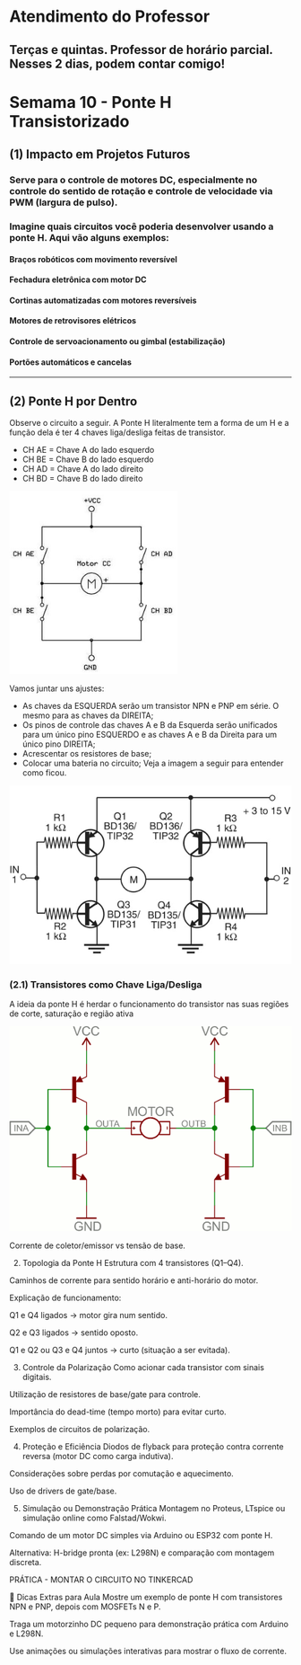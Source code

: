 # Atendimento do Professor

## Terças e quintas. Professor de horário parcial. Nesses 2 dias, podem contar comigo!

# Semama 10 - Ponte H Transistorizado

## (1) Impacto em Projetos Futuros

### Serve para o controle de motores DC, especialmente no controle do sentido de rotação e controle de velocidade via PWM (largura de pulso).

### Imagine quais circuitos você poderia desenvolver usando a ponte H. Aqui vão alguns exemplos:

#### Braços robóticos com movimento reversível

#### Fechadura eletrônica com motor DC

#### Cortinas automatizadas com motores reversíveis

#### Motores de retrovisores elétricos

#### Controle de servoacionamento ou gimbal (estabilização)

#### Portões automáticos e cancelas

---
## (2) Ponte H por Dentro

Observe o circuito a seguir. A Ponte H literalmente tem a forma de um H e a função dela é ter 4 chaves liga/desliga feitas de transistor.

* CH AE = Chave A do lado esquerdo
* CH BE = Chave B do lado esquerdo
* CH AD = Chave A do lado direito
* CH BD = Chave B do lado direito

<img src="https://github.com/agodoi/m05-semana10/blob/main/imgs/ponte-01.jpg" width="300">


Vamos juntar uns ajustes:

* As chaves da ESQUERDA serão um transistor NPN e PNP em série. O mesmo para as chaves da DIREITA;
* Os pinos de controle das chaves A e B da Esquerda serão unificados para um único pino ESQUERDO e as chaves A e B da Direita para um único pino DIREITA;
* Acrescentar os resistores de base;
* Colocar uma bateria no circuito; Veja a imagem a seguir para entender como ficou.


<img src="https://github.com/agodoi/m05-semana10/blob/main/imgs/ponte-05.jpg" width="600">

### (2.1) Transistores como Chave Liga/Desliga

A ideia da ponte H é herdar o funcionamento do transistor nas suas regiões de corte, saturação e região ativa

<img src="https://github.com/agodoi/m05-semana10/blob/main/imgs/transistor-h-bridge.gif" width="600">


Corrente de coletor/emissor vs tensão de base.

2. Topologia da Ponte H
Estrutura com 4 transistores (Q1–Q4).

Caminhos de corrente para sentido horário e anti-horário do motor.

Explicação de funcionamento:

Q1 e Q4 ligados → motor gira num sentido.

Q2 e Q3 ligados → sentido oposto.

Q1 e Q2 ou Q3 e Q4 juntos → curto (situação a ser evitada).

3. Controle da Polarização
Como acionar cada transistor com sinais digitais.

Utilização de resistores de base/gate para controle.

Importância do dead-time (tempo morto) para evitar curto.

Exemplos de circuitos de polarização.

4. Proteção e Eficiência
Diodos de flyback para proteção contra corrente reversa (motor DC como carga indutiva).

Considerações sobre perdas por comutação e aquecimento.

Uso de drivers de gate/base.

5. Simulação ou Demonstração Prática
Montagem no Proteus, LTspice ou simulação online como Falstad/Wokwi.

Comando de um motor DC simples via Arduino ou ESP32 com ponte H.

Alternativa: H-bridge pronta (ex: L298N) e comparação com montagem discreta.

PRÁTICA - MONTAR O CIRCUITO NO TINKERCAD

📌 Dicas Extras para Aula
Mostre um exemplo de ponte H com transistores NPN e PNP, depois com MOSFETs N e P.

Traga um motorzinho DC pequeno para demonstração prática com Arduino e L298N.

Use animações ou simulações interativas para mostrar o fluxo de corrente.

